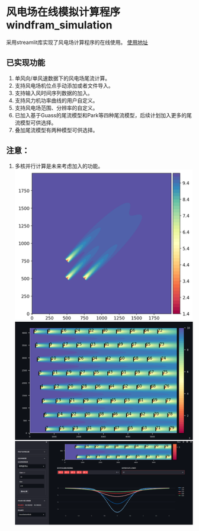 # 风电场在线模拟计算程序 windfram_simulation
采用streamlit库实现了风电场计算程序的在线使用。
[使用地址](https://abestapple-windfram-simulation-app-snatpw.streamlit.app/)

## 已实现功能
1. 单风向/单风速数据下的风电场尾流计算。
2. 支持风电场机位点手动添加或者文件导入。
3. 支持输入风时间序列数据的加入。
4. 支持风力机功率曲线的用户自定义。
5. 支持风电场范围、分辨率的自定义。
6. 已加入基于Guass的尾流模型和Park等四种尾流模型，后续计划加入更多的尾流模型可供选择。
7. 叠加尾流模型有两种模型可供选择。
## 注意： 
1. 多核并行计算是未来考虑加入的功能。
![风场模拟结果](https://github.com/abestapple/windfram_simulation/blob/main/simulation_result.png)
![风场模拟结果](https://github.com/abestapple/windfram_simulation/blob/main/SM.png)
![风场模拟结果](https://github.com/abestapple/windfram_simulation/blob/main/result1.png)
